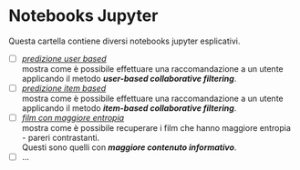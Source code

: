 # Notebooks Jupyter

Questa cartella contiene diversi notebooks jupyter esplicativi.


- [ ] [_predizione user based_](https://github.com/mariocuomo/progettoSII/blob/main/notebooks%20jupyter/user%20based%20predizione.ipynb)<br>
      mostra come è possibile effettuare una raccomandazione a un utente applicando il metodo _**user-based collaborative filtering**_.
- [ ] [_predizione item based_](https://github.com/mariocuomo/progettoSII/blob/main/notebooks%20jupyter/item%20based%20predizione.ipynb)<br>
      mostra come è possibile effettuare una raccomandazione a un utente applicando il metodo _**item-based collaborative filtering**_.
- [ ] [_film con maggiore entropia_](https://github.com/mariocuomo/progettoSII/blob/main/notebooks%20jupyter/film%20con%20maggiore%20entropia.ipynb)<br>
      mostra come è possibile recuperare i film che hanno maggiore entropia - pareri contrastanti.<br>
      Questi sono quelli con _**maggiore contenuto informativo**_.
- [ ] ...
